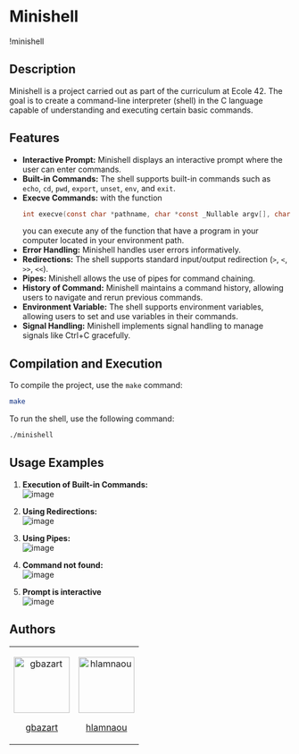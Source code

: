 # Minishell

!minishell

## Description
Minishell is a project carried out as part of the curriculum at Ecole 42. The goal is to create a command-line interpreter (shell) in the C language capable of understanding and executing certain basic commands.

## Features
- **Interactive Prompt:** Minishell displays an interactive prompt where the user can enter commands.
- **Built-in Commands:** The shell supports built-in commands such as `echo`, `cd`, `pwd`, `export`, `unset`, `env`, and `exit`.
- **Execve Commands:** with the function
  ```c
  int execve(const char *pathname, char *const _Nullable argv[], char *const _Nullable envp[]);
  ```
   you can execute any of the function that have a program in your computer located in your environment path.
- **Error Handling:** Minishell handles user errors informatively.
- **Redirections:** The shell supports standard input/output redirection (`>`, `<`, `>>`, `<<`).
- **Pipes:** Minishell allows the use of pipes for command chaining.
- **History of Command:** Minishell maintains a command history, allowing users to navigate and rerun previous commands.
- **Environment Variable:** The shell supports environment variables, allowing users to set and use variables in their commands.
- **Signal Handling:** Minishell implements signal handling to manage signals like Ctrl+C gracefully.

## Compilation and Execution
To compile the project, use the `make` command:
```bash
make
```
To run the shell, use the following command:
```bash
./minishell
```
## Usage Examples
1. **Execution of Built-in Commands:** <br>
   ![image](https://github.com/cdurdetrouver/minishell/assets/76235778/3edab181-e196-459a-b8b9-fd8f78118340)

2. **Using Redirections:** <br>
   ![image](https://github.com/cdurdetrouver/minishell/assets/76235778/58f8d3a6-303b-4cdd-b73a-a720efc8e854)

3. **Using Pipes:** <br>
   ![image](https://github.com/cdurdetrouver/minishell/assets/76235778/7f46fbdb-f02d-4129-be54-50bc0b9d34de)

4. **Command not found:** <br>
   ![image](https://github.com/cdurdetrouver/minishell/assets/76235778/722d0f6f-ab04-4890-b4e4-d0f3ffe88460)

5. **Prompt is interactive** <br>
   ![image](https://github.com/cdurdetrouver/minishell/assets/76235778/23fd3c3a-dd94-40b1-b963-0de3cfafc75d)


## Authors
<table align="center">
  <tr>
    <td>
      <p align="center">
        <img src="https://cdn.intra.42.fr/users/d09dee629a391a7648155ed831d0aeb5/gbazart.jpg" alt="gbazart" width="100">
      </p>
      <p align="center"><a href="https://github.com/cdurdetrouver">gbazart</a></p>
    </td>
    <td>
      <p align="center">
        <img src="https://cdn.intra.42.fr/users/a5947886f8cad94d78e0286baeb8b7ef/hlamnaou.jpg" alt="hlamnaou" width="100">
      </p>
      <p align="center"><a href="https://github.com/ArCheRy154">hlamnaou</a></p>
    </td>
  </tr>
</table>
